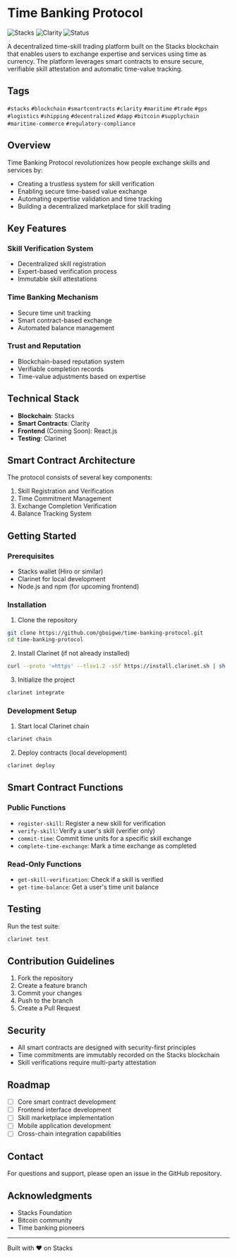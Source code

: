 # Time Banking Protocol

![Stacks](https://img.shields.io/badge/Stacks-Blockchain-blue)
![Clarity](https://img.shields.io/badge/Clarity-Smart%20Contracts-brightgreen)
![Status](https://img.shields.io/badge/Status-In%20Development-yellow)

A decentralized time-skill trading platform built on the Stacks blockchain that enables users to exchange expertise and services using time as currency. The platform leverages smart contracts to ensure secure, verifiable skill attestation and automatic time-value tracking.

## Tags
`#stacks` `#blockchain` `#smartcontracts` `#clarity` `#maritime` `#trade` `#gps` `#logistics` `#shipping` `#decentralized` `#dapp` `#bitcoin` `#supplychain` `#maritime-commerce` `#regulatory-compliance`

## Overview

Time Banking Protocol revolutionizes how people exchange skills and services by:
- Creating a trustless system for skill verification
- Enabling secure time-based value exchange
- Automating expertise validation and time tracking
- Building a decentralized marketplace for skill trading

## Key Features

### Skill Verification System
- Decentralized skill registration
- Expert-based verification process
- Immutable skill attestations

### Time Banking Mechanism
- Secure time unit tracking
- Smart contract-based exchange
- Automated balance management

### Trust and Reputation
- Blockchain-based reputation system
- Verifiable completion records
- Time-value adjustments based on expertise

## Technical Stack

- **Blockchain**: Stacks
- **Smart Contracts**: Clarity
- **Frontend** (Coming Soon): React.js
- **Testing**: Clarinet

## Smart Contract Architecture

The protocol consists of several key components:
1. Skill Registration and Verification
2. Time Commitment Management
3. Exchange Completion Verification
4. Balance Tracking System

## Getting Started

### Prerequisites
- Stacks wallet (Hiro or similar)
- Clarinet for local development
- Node.js and npm (for upcoming frontend)

### Installation

1. Clone the repository
```bash
git clone https://github.com/gboigwe/time-banking-protocol.git
cd time-banking-protocol
```

2. Install Clarinet (if not already installed)
```bash
curl --proto '=https' --tlsv1.2 -sSf https://install.clarinet.sh | sh
```

3. Initialize the project
```bash
clarinet integrate
```

### Development Setup

1. Start local Clarinet chain
```bash
clarinet chain
```

2. Deploy contracts (local development)
```bash
clarinet deploy
```

## Smart Contract Functions

### Public Functions

- `register-skill`: Register a new skill for verification
- `verify-skill`: Verify a user's skill (verifier only)
- `commit-time`: Commit time units for a specific skill exchange
- `complete-time-exchange`: Mark a time exchange as completed

### Read-Only Functions

- `get-skill-verification`: Check if a skill is verified
- `get-time-balance`: Get a user's time unit balance

## Testing

Run the test suite:
```bash
clarinet test
```

## Contribution Guidelines

1. Fork the repository
2. Create a feature branch
3. Commit your changes
4. Push to the branch
5. Create a Pull Request

## Security

- All smart contracts are designed with security-first principles
- Time commitments are immutably recorded on the Stacks blockchain
- Skill verifications require multi-party attestation

## Roadmap

- [ ] Core smart contract development
- [ ] Frontend interface development
- [ ] Skill marketplace implementation
- [ ] Mobile application development
- [ ] Cross-chain integration capabilities

## Contact

For questions and support, please open an issue in the GitHub repository.

## Acknowledgments

- Stacks Foundation
- Bitcoin community
- Time banking pioneers

---
Built with ❤️ on Stacks